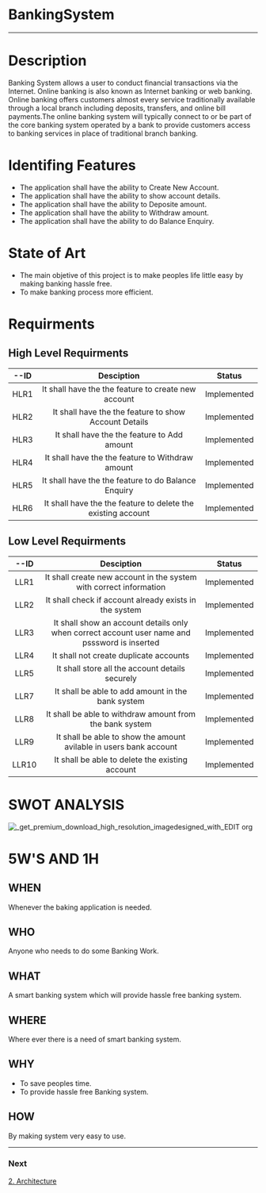 # BankingSystem
-----------------

# Description
Banking System allows a user to conduct financial transactions via the Internet. Online banking is also known as Internet banking or web banking. Online banking offers customers almost every service traditionally available through a local branch including deposits, transfers, and online bill payments.The online banking system will typically connect to or be part of the core banking system operated by a bank to provide customers access to banking services in place of traditional branch banking.

# Identifing Features
* The application shall have the ability to Create New Account.
* The application shall have the ability to show account details.
* The application shall have the ability to Deposite amount.
* The application shall have the ability to Withdraw amount.
* The application shall have the ability to do Balance Enquiry.

# State of Art
* The main objetive of this project is to make peoples life little easy by making banking hassle free.
* To make banking process more efficient.

# Requirments
## High Level Requirments
 | --ID | Desciption | Status |
 |:------------:|:-----------:|:---------:|
 | HLR1 | It shall have the the feature to create new account | Implemented |
 | HLR2 | It shall have the the feature to show Account Details | Implemented |
 | HLR3 | It shall have the the feature to Add amount | Implemented |
 | HLR4 | It shall have the the feature to Withdraw amount | Implemented |
 | HLR5 | It shall have the the feature to do Balance Enquiry | Implemented |
 | HLR6 | It shall have the the feature to delete the existing account | Implemented |

## Low Level Requirments
 | --ID | Desciption | Status |
 |:------------:|:-----------:|:---------:|
 | LLR1 | It shall create new account in the system with correct information | Implemented |
 | LLR2 | It shall check if account already exists in the system | Implemented |
 | LLR3 | It shall show an account details only when correct account user name and psssword is inserted | Implemented |
 | LLR4 | It shall not create duplicate accounts | Implemented |
 | LLR5 | It shall store all the account details securely | Implemented |
 | LLR7 | It shall be able to add amount in the bank system | Implemented |
 | LLR8 | It shall be able to withdraw amount from the bank system | Implemented |
 | LLR9 | It shall be able to show the amount avilable in users bank account | Implemented |
 | LLR10 | It shall be able to delete the existing account | Implemented |

# SWOT ANALYSIS

![_get_premium_download_high_resolution_imagedesigned_with_EDIT org](https://user-images.githubusercontent.com/98864424/161673315-fbf70ca6-1104-4a52-a008-cb2e8be34861.jpg)

# 5W'S AND 1H

## WHEN
Whenever the baking application is needed.

## WHO
 Anyone who needs to do some Banking Work.

## WHAT
A smart banking system which will provide hassle free banking system.

## WHERE
Where ever there is a need of smart banking system. 

## WHY
* To save peoples time.
* To provide hassle free Banking system.

## HOW
By making system very easy to use.

-----------------------
### Next

  [2. Architecture](https://github.com/SarangNasare/BankingSystem/tree/main/02_Architecture)